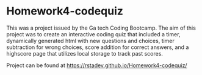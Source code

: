 # Homework4-codequiz

This was a project issued by the Ga tech Coding Bootcamp. The aim of this project was to create an interactive coding quiz that included a timer, dynamically generated html with new questions and choices, timer subtraction for wrong choices, score addition for correct answers, and a highscore page that utilizes local storage to track past scores.

Project can be found at https://rstadev.github.io/Homework4-codequiz/

